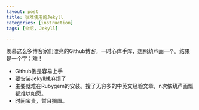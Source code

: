 ```yaml
---
layout: post
title: 很难使用的Jekyll
categories: [instruction]
tags: [介绍, Jekyll]

---
```

羡慕这么多博客家们漂亮的Github博客，一时心痒手痒，想照葫芦画一个。结果是一个字：难！
- Github倒是容易上手
- 要安装Jekyll就麻烦了
- 主要就难在Rubygem的安装。搜了无穷多的中英文经验文章，n次依葫芦画瓢都难以如愿。
- 时间宝贵，暂且搁置。
